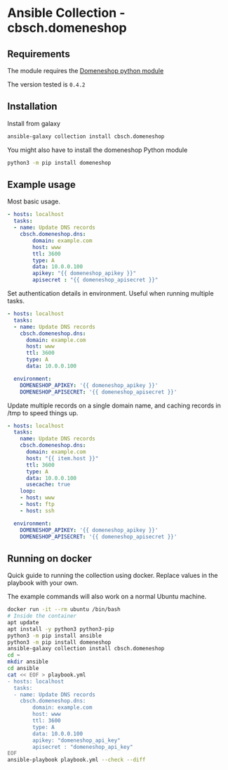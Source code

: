 # Ansible Collection - cbsch.domeneshop

## Requirements

The module requires the [Domeneshop python module](https://pypi.org/project/domeneshop/)

The version tested is `0.4.2`

## Installation

Install from galaxy
```bash
ansible-galaxy collection install cbsch.domeneshop
```

You might also have to install the domeneshop Python module
```bash
python3 -m pip install domeneshop
```

## Example usage

Most basic usage.

```yml
- hosts: localhost
  tasks:
  - name: Update DNS records
    cbsch.domeneshop.dns:
        domain: example.com
        host: www
        ttl: 3600
        type: A
        data: 10.0.0.100
        apikey: "{{ domeneshop_apikey }}"
        apisecret : "{{ domeneshop_apisecret }}"
```

Set authentication details in environment. Useful when running multiple tasks.

```yml
- hosts: localhost
  tasks:
  - name: Update DNS records
    cbsch.domeneshop.dns:
      domain: example.com
      host: www
      ttl: 3600
      type: A
      data: 10.0.0.100

  environment:
    DOMENESHOP_APIKEY: '{{ domeneshop_apikey }}'
    DOMENESHOP_APISECRET: '{{ domeneshop_apisecret }}'
```

Update multiple records on a single domain name, and caching records in /tmp to speed things up.

```yml
- hosts: localhost
  tasks:
    name: Update DNS records
    cbsch.domeneshop.dns:
      domain: example.com
      host: "{{ item.host }}"
      ttl: 3600
      type: A
      data: 10.0.0.100
      usecache: true
    loop:
    - host: www
    - host: ftp
    - host: ssh

  environment:
    DOMENESHOP_APIKEY: '{{ domeneshop_apikey }}'
    DOMENESHOP_APISECRET: '{{ domeneshop_apisecret }}'
```

## Running on docker

Quick guide to running the collection using docker. Replace values in the playbook with your own.

The example commands will also work on a normal Ubuntu machine.

```bash
docker run -it --rm ubuntu /bin/bash
# Inside the container
apt update
apt install -y python3 python3-pip
python3 -m pip install ansible
python3 -m pip install domeneshop
ansible-galaxy collection install cbsch.domeneshop
cd ~
mkdir ansible
cd ansible
cat << EOF > playbook.yml
- hosts: localhost
  tasks:
  - name: Update DNS records
    cbsch.domeneshop.dns:
        domain: example.com
        host: www
        ttl: 3600
        type: A
        data: 10.0.0.100
        apikey: "domeneshop_api_key"
        apisecret : "domeneshop_api_key"
EOF
ansible-playbook playbook.yml --check --diff

```
